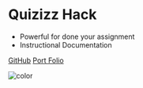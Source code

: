 # Quizizz Hack

- Powerful for done your assignment
- Instructional Documentation

[GitHub](https://github.com/manho30)
[Port Folio](https://manho30.github.io)

![color](#ffffff)
